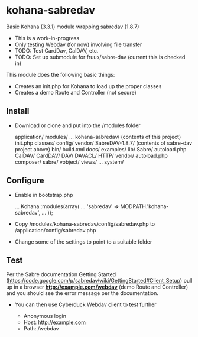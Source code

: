 kohana-sabredav
===============

Basic Kohana (3.3.1) module wrapping sabredav (1.8.7)

* This is a work-in-progress
* Only testing Webdav (for now) involving file transfer 
* TODO: Test CardDav, CalDAV, etc.
* TODO: Set up submodule for fruux/sabre-dav (current this is checked in)

This module does the following basic things:

* Creates an init.php for Kohana to load up the proper classes
* Creates a demo Route and Controller (not secure) 

Install
----

* Download or clone and put into the /modules folder

    application/
    modules/
      ...
      kohana-sabredav/ (contents of this project)
        init.php
        classes/
        config/
        vendor/
          SabreDAV-1.8.7/ (contents of sabre-dav project above)
            bin/
            build.xml
            docs/
            examples/
            lib/
              Sabre/
                autoload.php
                CalDAV/
                CardDAV/
                DAV/
                DAVACL/
                HTTP/
            vendor/
              autoload.php
              composer/
              sabre/
                 vobject/
        views/
      ...
    system/


Configure
----

* Enable in bootstrap.php

   ...
   Kohana::modules(array(
     ...
     'sabredav' => MODPATH.'kohana-sabredav',
     ...
     ));

* Copy /modules/kohana-sabredav/config/sabredav.php to /application/config/sabredav.php
* Change some of the settings to point to a suitable folder

Test
----

Per the Sabre documentation Getting Started (https://code.google.com/p/sabredav/wiki/GettingStarted#Client_Setup)
pull up in a browser **http://example.com/webdav** (demo Route and Controller) and you should see the error message per the documentation.

* You can then use Cyberduck Webdav client to test further

  * Anonymous login
  * Host: http://example.com
  * Path: /webdav
  











